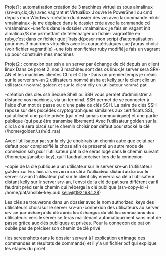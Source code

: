 Projet1 : automatisation création de 3 machines virtuelles sous almalinux (srv-an,clx,cly) avec vagrant et VirtualBox 
J’ouvre le PowerShell ou cmd depuis mon Windows
-création du dossier des vm avec la commande mkdir vmalmainux
-je me déplace dans le dossier crée avec la commande cd vmalmainux
-une fois dans le dossier vmalmainux ,je fais un vagant  init almalinux/8 me permettant de télécharger un fichier vagrantfile en ruby,c’est dans ce fichier que j’irais déposer mon script d’automatisation pour mes 3 machines virtuelles avec les caractéristiques que j’auras choisi (voir fichier vagrantfile)
-une fois mon fichier ruby modifié je fais un vagrant up pour construire mes machines

Projet2 : connexion par ssh a un server par échange de clé depuis un client linux
Dans ce projet 2 ,nos 3 machines sont des os linux,le server sera SRV-AN et les machines clientes CLIx et CLIy
-Dans un premier temps je créais sur le server srv-an  2 utilisateurs nommé aisha et kelly,sur le client clix un utilisateur nommé  golden et sur le client cliy un utilisateur nommé pat
 
 


-création des clés ssh
Secure Shell ou SSH vous permet d’administrer à distance vos machines, via un terminal.
SSH permet de se connecter à l'aide d'un mot de passe ou d'une paire de clés SSH. La paire de clés SSH repose sur des procédés cryptographiques similaires aux certificats SSL, qui utilisent une partie privée (qui n'est jamais communiquée) et une partie publique (qui peut être transmise librement)
Avec l’utilisateur golden sur la clix la clé sera placé sur le chemin choisir par défaut pour stocké la clé (/home/golden/.ssh/id_rsa)
 
Avec l’utilisateur pat sur la cly ,je choisirais un chemin autre que celui par defaut pour complexifié la chose afin de présenté un autre mode de connexion ssh,pour l’utilisateur pat la clé seras logé dans le chemin suivant (/home/pat/ansible-key), qu’il faudrait préciser lors de la connexion
 
-copie de la clé publique a un utilisateur sur le server srv-an
L’utilisateur golden sur le client clix enverra sa clé a l’utilisateur distant aisha sur le server srv-an
L’utilisateur pat sur le client cliy enverra sa clé a l’utilisateur distant kelly sur le server srv-an, l’envoi de la clé de pat sera diffèrent car il faudrait préciser le chemin qui héberge la clé publique (ssh-copy-id -i /home/pat/ansible-key.pub kelly@192.168.1.28)
 
 
Les clés se trouverons dans un dossier avec le nom authorized_keys des utilisateurs choisi sur le server srv-an
-connexion des utilisateurs au server srv-an par échange de clé
aprés les échanges de clé les connexions des utilisateurs vers le server se feras maintenant automatiquement sans mot de passe grâce aux clés publiques et privées. Pour la connexion de pat on oublie pas de préciser son chemin de clé privé
 

(les screenshots dans le dossier servent à l'explication en image des commandes et résultats de commande)
et il y'a un fichier pdf qui explique les etapes du projet 
